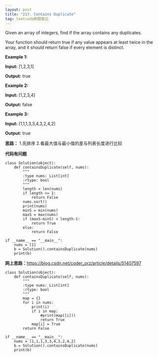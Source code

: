 ```yaml
---
layout: post
title: "217. Contains Duplicate"
tag: leetcode刷题笔记
---
```


Given an array of integers, find if the array contains any duplicates.

Your function should return true if any value appears at least twice in the array, and it should return false if every element is distinct.

**Example 1:**

**Input:** [1,2,3,1]

**Output:** true

**Example 2:**

**Input:** [1,2,3,4]

**Output:** false

**Example 3:**

**Input:** [1,1,1,3,3,4,3,2,4,2]

**Output:** true

**思路：**
1.先排序
2.看最大值与最小值的差与列表长度进行比较

**代码有问题**
~~~
class Solution(object):
    def containsDuplicate(self, nums):
        """
        :type nums: List[int]
        :rtype: bool
        """
        length = len(nums)
        if length <= 1:
            return False
        nums.sort()
        print(nums)
        minS = min(nums)
        maxS = max(nums)
        if (maxS-minS) < length-1:
            return True
        else:
            return False

if __name__ == "__main__":
    nums = [1]
    b = Solution().containsDuplicate(nums)
    print(b)
~~~

**网上思路：**<https://blog.csdn.net/coder_orz/article/details/51407597>
~~~
class Solution(object):
    def containsDuplicate(self, nums):
        """
        :type nums: List[int]
        :rtype: bool
        """
        map = {}
        for i in nums:
            print(i)
            if i in map:
                #print(map([i]))
                return True
            map[i] = True
        return False

if __name__ == "__main__":
    nums = [1,1,1,3,3,4,3,2,4,2]
    b = Solution().containsDuplicate(nums)
    print(b)
~~~
